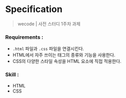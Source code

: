 # Specification
>wecode | 사전 스터디 1주차 과제

### Requirements :
- `.html` 파일과 `.css` 파일을 연결시킨다.
- HTML에서 자주 쓰이는 태그의 종류와 기능을 사용한다.
- CSS의 다양한 스타일 속성을 HTML 요소에 직접 적용한다.


### Skill :
- HTML
- CSS
